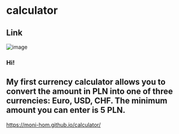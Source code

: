 # calculator

## Link
![image](https://user-images.githubusercontent.com/126902571/228026891-004285ad-7e52-4992-a0c7-8ab402de6b3f.png)

### Hi! 
## My first currency calculator allows you to convert the amount in PLN into one of three currencies: Euro, USD, CHF. The minimum amount you can enter is 5 PLN.

https://moni-hom.github.io/calculator/
